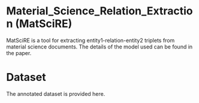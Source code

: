 # Material_Science_Relation_Extraction (MatSciRE)

MatSciRE is a tool for extracting entity1-relation-entity2 triplets from material science documents. The details of the model used can be found in the paper.

# Dataset

The annotated dataset is provided here.
